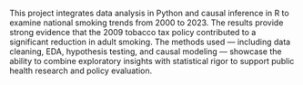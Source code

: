 This project integrates data analysis in Python and causal inference in R to examine national smoking trends from 2000 to 2023. The results provide strong evidence that the 2009 tobacco tax policy contributed to a significant reduction in adult smoking. The methods used — including data cleaning, EDA, hypothesis testing, and causal modeling — showcase the ability to combine exploratory insights with statistical rigor to support public health research and policy evaluation.
